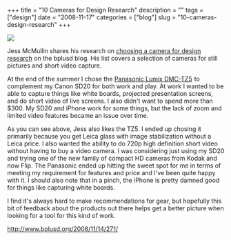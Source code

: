+++
title = "10 Cameras for Design Research"
description = ""
tags = ["design"]
date = "2008-11-17"
categories = ["blog"]
slug = "10-cameras-design-research"
+++



  <div class="notebook-screenshot"><a href="http://www.bplusd.org/2008/11/14/271/"><img src="/media/notebook/bplusd-cameras.jpg" class="notebook-image" /></a></div><p>Jess McMullin shares his research on <a href="http://www.bplusd.org/2008/11/14/271/">choosing a camera for design research</a> on the bplusd blog. His list covers a selection of cameras for still pictures and short video capture. </p>
<p>At the end of the summer I chose the <a href="http://www.amazon.com/gp/product/B0011Z8CCG?ie=UTF8&amp;tag=urlgreyhot-20&amp;linkCode=as2&amp;camp=1789&amp;creative=9325&amp;creativeASIN=B0011Z8CCG">Panasonic Lumix DMC-TZ5</a><img src="http://www.assoc-amazon.com/e/ir?t=urlgreyhot-20&amp;l=as2&amp;o=1&amp;a=B0011Z8CCG" width="1" height="1" border="0" alt="" style="border:none !important; margin:0px !important;" /> to complement my Canon SD20 for both work and play. At work I wanted to be able to capture things like white boards, projected presentation screens, and do short video of live screens. I also didn't want to spend more than $300. My SD20 and iPhone work for some things, but the lack of zoom and limited video features became an issue over time.</p>
<p>As you can see above, Jess also likes the TZ5. I ended up chosing it primarily because you get Leica glass with image stabilization without a Leica price. I also wanted the ability to do 720p high definition short video without having to buy a video camera. I was considering just using my SD20 and trying one of the new family of compact HD cameras from Kodak and now Flip. The Panasonic ended up hitting the sweet spot for me in terms of meeting my requirement for features and price and I've been quite happy with it. I should also note that in a pinch, the iPhone is pretty damned good for things like capturing white boards.</p>
<p>I find it's always hard to make recommendations for gear, but hopefully this bit of feedback about the products out there helps get a better picture when looking for a tool for this kind of work.</p>
    
  <a href="http://www.bplusd.org/2008/11/14/271/">http://www.bplusd.org/2008/11/14/271/</a>
